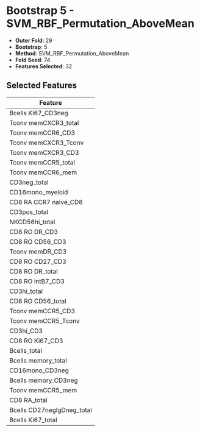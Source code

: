 # Bootstrap 5 - SVM_RBF_Permutation_AboveMean

- **Outer Fold**: 29
- **Bootstrap**: 5
- **Method**: SVM_RBF_Permutation_AboveMean
- **Fold Seed**: 74
- **Features Selected**: 32

## Selected Features

| Feature |
|---------|
| Bcells Ki67_CD3neg |
| Tconv memCXCR3_total |
| Tconv memCCR6_CD3 |
| Tconv memCXCR3_Tconv |
| Tconv memCXCR3_CD3 |
| Tconv memCCR5_total |
| Tconv memCCR6_mem |
| CD3neg_total |
| CD16mono_myeloid |
| CD8 RA CCR7 naive_CD8 |
| CD3pos_total |
| NKCD56hi_total |
| CD8 RO DR_CD3 |
| CD8 RO CD56_CD3 |
| Tconv memDR_CD3 |
| CD8 RO CD27_CD3 |
| CD8 RO DR_total |
| CD8 RO intB7_CD3 |
| CD3hi_total |
| CD8 RO CD56_total |
| Tconv memCCR5_CD3 |
| Tconv memCCR5_Tconv |
| CD3hi_CD3 |
| CD8  RO Ki67_CD3 |
| Bcells_total |
| Bcells memory_total |
| CD16mono_CD3neg |
| Bcells memory_CD3neg |
| Tconv memCCR5_mem |
| CD8 RA_total |
| Bcells CD27negIgDneg_total |
| Bcells Ki67_total |
